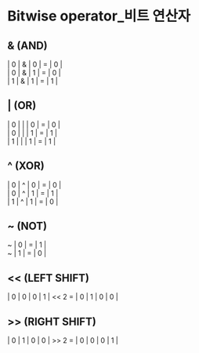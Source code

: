 # Bitwise operator_비트 연산자

## & (AND)
| 0 | & | 0 | = | 0 |<br>
| 0 | & | 1 | = | 0 |<br>
| 1 | & | 1 | = | 1 |<br>

## | (OR)
| 0 | | | 0 | = | 0 |<br>
| 0 | | | 1 | = | 1 |<br>
| 1 | | | 1 | = | 1 |<br>

## ^ (XOR)
| 0 | ^ | 0 | = | 0 |<br>
| 0 | ^ | 1 | = | 1 |<br>
| 1 | ^ | 1 | = | 0 |<br>

## ~ (NOT)
~ | 0 | = | 1 |<br>
~ | 1 | = | 0 |<br>

## << (LEFT SHIFT)
| 0 | 0 | 0 | 1 | << 2 = | 0 | 1 | 0 | 0 |

## >> (RIGHT SHIFT)
| 0 | 1 | 0 | 0 | >> 2 = | 0 | 0 | 0 | 1 |